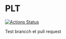 # PLT

[![Actions Status](https://github.com/cbares/plt/workflows/PLT%20build/badge.svg)](https://github.com/cbares/plt/actions)


Test brancch et pull request
```